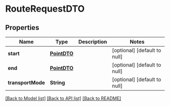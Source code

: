 # RouteRequestDTO
## Properties

| Name | Type | Description | Notes |
|------------ | ------------- | ------------- | -------------|
| **start** | [**PointDTO**](PointDTO.md) |  | [optional] [default to null] |
| **end** | [**PointDTO**](PointDTO.md) |  | [optional] [default to null] |
| **transportMode** | **String** |  | [optional] [default to null] |

[[Back to Model list]](../README.md#documentation-for-models) [[Back to API list]](../README.md#documentation-for-api-endpoints) [[Back to README]](../README.md)


